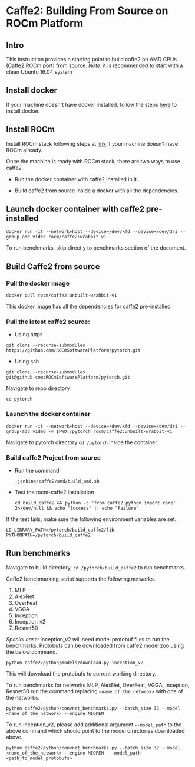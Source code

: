 # Caffe2: Building From Source on ROCm Platform

## Intro
This instruction provides a starting point to build caffe2 on AMD GPUs (Caffe2 ROCm port) from source.
*Note*: it is recommended to start with a clean Ubuntu 16.04 system

## Install docker

 If your machine doesn't have docker installed, follow the steps [here](https://docs.docker.com/install/linux/docker-ce/ubuntu/#install-docker-ce) to install docker.

## Install ROCm

Install ROCm stack following steps at [link](https://github.com/RadeonOpenCompute/ROCm/blob/master/README.md) if your machine doesn't have ROCm already.

Once the machine is ready with ROCm stack, there are two ways to use caffe2 
* Run the docker container with caffe2 installed in it.

* Build caffe2 from source inside a docker with all the dependencies.

## Launch docker container with caffe2 pre-installed
```
docker run -it --network=host --device=/dev/kfd --device=/dev/dri --group-add video rocm/caffe2:wrabbit-v1
```

To run benchmarks, skip directly to benchmarks section of the document.

## Build Caffe2 from source
### Pull the docker image
```
docker pull rocm/caffe2:unbuilt-wrabbit-v1
```
This docker image has all the dependencies for caffe2 pre-installed.

### Pull the latest caffe2 source:

* Using https 
```
git clone --recurse-submodules https://github.com/ROCmSoftwarePlatform/pytorch.git
```
* Using ssh
```
git clone --recurse-submodules git@github.com:ROCmSoftwarePlatform/pytorch.git
```
Navigate to repo directory
```
cd pytorch
```

### Launch the docker container
```	
docker run -it --network=host --device=/dev/kfd --device=/dev/dri --group-add video -v $PWD:/pytorch rocm/caffe2:unbuilt-wrabbit-v1
``` 
Navigate to pytorch directory `cd /pytorch` inside the container.

### Build caffe2 Project from source

* Run the command  

	`.jenkins/caffe2/amd/build_amd.sh`

	
* Test the rocm-caffe2 Installation 

	```
	cd build_caffe2 && python -c 'from caffe2.python import core' 2>/dev/null && echo "Success" || echo "Failure"
	```
If the test fails, make sure the following environment variables are set.

```
LD_LIBRARY_PATH=/pytorch/build_caffe2/lib
PYTHONPATH=/pytorch/build_caffe2
```

## Run benchmarks

Navigate to build directory, `cd /pytorch/build_caffe2` to run benchmarks.

Caffe2 benchmarking script supports the following networks.
1. MLP
2. AlexNet
3. OverFeat
4. VGGA
5. Inception
6. Inception_v2
7. Resnet50 

*Special case:* Inception_v2 will need model protobuf files to run the benchmarks. Protobufs can be downloaded from caffe2 model zoo using the below command.
```
python caffe2/python/models/download.py inception_v2
```
This will download the protobufs to current working directory.

To run benchmarks for networks MLP, AlexNet, OverFeat, VGGA, Inception, Resnet50 run the command replacing `<name_of_the_netwrok>` with one of the networks. 

```
python caffe2/python/convnet_benchmarks.py --batch_size 32 --model <name_of_the_network> --engine MIOPEN

```
To run Inception_v2, please add additional argument `--model_path` to the above command which should point to the model directories downloaded above.

```
python caffe2/python/convnet_benchmarks.py --batch_size 32 --model <name_of_the_network> --engine MIOPEN  --model_path <path_to_model_protobufs>

```
